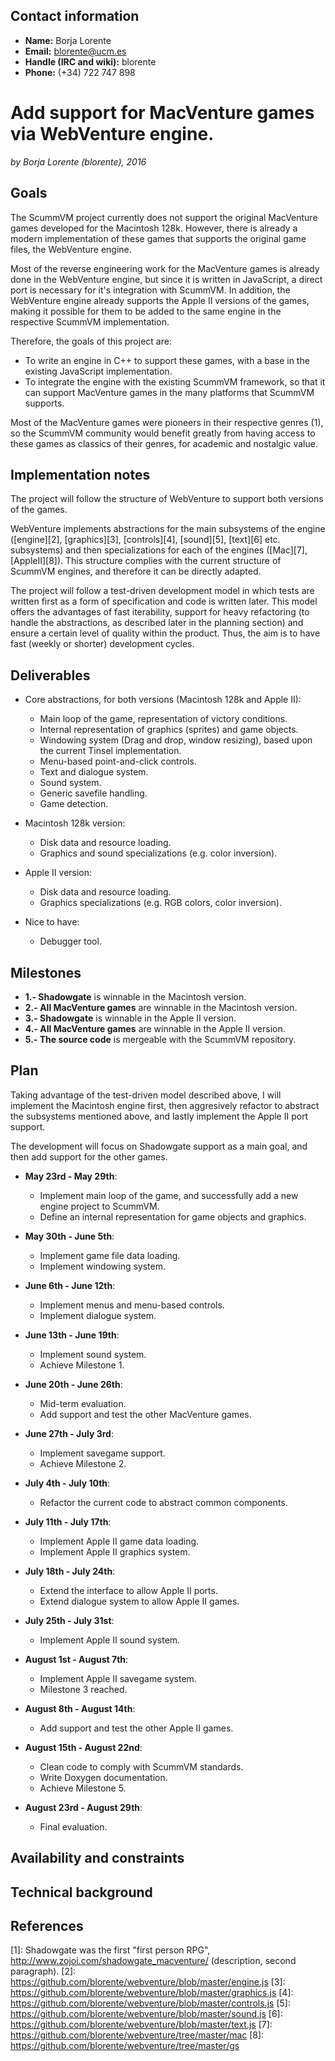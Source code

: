## Contact information

- **Name:** Borja Lorente
- **Email:** blorente@ucm.es
- **Handle (IRC and wiki):** blorente
- **Phone:** (+34) 722 747 898

# Add support for MacVenture games via WebVenture engine.

_by Borja Lorente (blorente), 2016_

## Goals

The ScummVM project currently does not support the original MacVenture games developed for the Macintosh 128k. However, there is already a modern implementation of these games that supports the original game files, the WebVenture engine. 

Most of the reverse engineering work for the MacVenture games is already done in the WebVenture engine, but since it is written in JavaScript, a direct port is necessary for it's integration with ScummVM. In addition, the WebVenture engine already supports the Apple II versions of the games, making it possible for them to be added to the same engine in the respective ScummVM implementation.

Therefore, the goals of this project are:

- To write an engine in C++ to support these games, with a base in the existing JavaScript implementation.
- To integrate the engine with the existing ScummVM framework, so that it can support MacVenture games in the many platforms that ScummVM supports.

Most of the MacVenture games were pioneers in their respective genres (1), so the ScummVM community would benefit greatly from having access to these games as classics of their genres, for academic and nostalgic value.

## Implementation notes

The project will follow the structure of WebVenture to support both versions of the games. 

WebVenture implements abstractions for the main subsystems of the engine ([engine][2], [graphics][3], [controls][4], [sound][5], [text][6] etc. subsystems) and then specializations for each of the engines ([Mac][7], [AppleII][8]). This structure complies with the current structure of ScummVM engines, and therefore it can be directly adapted.

The project will follow a test-driven development model in which tests are written first as a form of specification and code is written later. This model offers the advantages of fast iterability, support for heavy refactoring (to handle the abstractions, as described later in the planning section) and ensure a certain level of quality within the product. Thus, the aim is to have fast (weekly or shorter) development cycles.

## Deliverables

- Core abstractions, for both versions (Macintosh 128k and Apple II):
    - Main loop of the game, representation of victory conditions.    
    - Internal representation of graphics (sprites) and game objects.
    - Windowing system (Drag and drop, window resizing), based upon the current Tinsel implementation.
    - Menu-based point-and-click controls.
    - Text and dialogue system.
    - Sound system.
    - Generic savefile handling.
    - Game detection.
 
- Macintosh 128k version:
    - Disk data and resource loading.
    - Graphics and sound specializations (e.g. color inversion).
    
- Apple II version:
    - Disk data and resource loading.
    - Graphics specializations (e.g. RGB colors, color inversion).

- Nice to have:
    - Debugger tool.
    
## Milestones

- **1.- Shadowgate** is winnable in the Macintosh version.
- **2.- All MacVenture games** are winnable in the Macintosh version.
- **3.- Shadowgate** is winnable in the Apple II version.
- **4.- All MacVenture games** are winnable in the Apple II version.
- **5.- The source code** is mergeable with the ScummVM repository.

## Plan

Taking advantage of the test-driven model described above, I will implement the Macintosh engine first, then aggresively refactor to abstract the subsystems mentioned above, and lastly implement the Apple II port support.

The development will focus on Shadowgate support as a main goal, and then add support for the other games.

- **May 23rd - May 29th**: 
    - Implement main loop of the game, and successfully add a new engine project to ScummVM.
    - Define an internal representation for game objects and graphics.

- **May 30th - June 5th**:
    - Implement game file data loading.
    - Implement windowing system.
    
- **June 6th - June 12th**:
    - Implement menus and menu-based controls.
    - Implement dialogue system.

- **June 13th - June 19th**: 
    - Implement sound system.  
    - Achieve Milestone 1.
    
- **June 20th - June 26th**:
    - Mid-term evaluation.
    - Add support and test the other MacVenture games.
    
- **June 27th - July 3rd**: 
    - Implement savegame support.      
    - Achieve Milestone 2.
    
- **July 4th - July 10th**:
    - Refactor the current code to abstract common components.
 
- **July 11th - July 17th**: 
    - Implement Apple II game data loading.
    - Implement Apple II graphics system.

- **July 18th - July 24th**:      
    - Extend the interface to allow Apple II ports. 
    - Extend dialogue system to allow Apple II games.

- **July 25th - July 31st**: 
    - Implement Apple II sound system.

- **August 1st - August 7th**:  
    - Implement Apple II savegame system. 
    - Milestone 3 reached.

- **August 8th - August 14th**: 
    - Add support and test the other Apple II games.
    
- **August 15th - August 22nd**:
    - Clean code to comply with ScummVM standards.
    - Write Doxygen documentation.
    - Achieve Milestone 5.

- **August 23rd - August 29th**:
    - Final evaluation.

## Availability and constraints

## Technical background

## References

[1]: Shadowgate was the first "first person RPG", http://www.zojoi.com/shadowgate_macventure/ (description, second paragraph).
[2]: https://github.com/blorente/webventure/blob/master/engine.js
[3]: https://github.com/blorente/webventure/blob/master/graphics.js
[4]: https://github.com/blorente/webventure/blob/master/controls.js
[5]: https://github.com/blorente/webventure/blob/master/sound.js
[6]: https://github.com/blorente/webventure/blob/master/text.js
[7]: https://github.com/blorente/webventure/tree/master/mac
[8]: https://github.com/blorente/webventure/tree/master/gs

